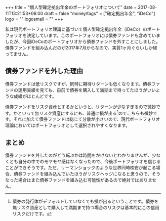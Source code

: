 +++
title = "個人型確定拠出年金のポートフォリオについて"
date = 2017-08-11T13:21:53+09:00
draft = false
"money/tags" = ["確定拠出年金", "iDeCo"]
logo = ""
logosmall = ""
+++

私は現代ポートフォリオ理論に基づいて個人型確定拠出年金（iDeCo）のポートフォリオを決定しています。このポートフォリオには債券ファンドも含めていましたが、今回iDeCoのポートフォリオから債券ファンドを外すことにしました。債券ファンドを組み込んだのが2017年7月からなので、実質1ヶ月ぐらいしか経ってません。

## 債券ファンドを外した理由

債券ファンドは低リスクですが、同時に期待リターンも低くなります。債券ファンドの運用実績を見ても、自前で債券を購入して満期まで持ってたほうがいいような成績がほとんどです。

債券ファンドをリスク資産とするかというと、リターンが少なすぎるので微妙です。かといって無リスク資産にするにも、普通に損が出る[^1]のでこちらも微妙です。それに加えて債券ファンドは総じて分散が小さいので、現代ポートフォリオ理論においてはポートフォリオとして選択されやすくなります。

## まとめ

債券ファンドを外したのがどう転ぶかは時間をかけないとわかりませんが、少なくとも自分の中でのモヤモヤ感はなくなったので、今後ポートフォリオを信じることができそうです。ただ、リーマンショックのような世界同時株安が起こる場合、債券ファンドを組み込んでいたほうがリスクヘッジになると思うので、そうなった場合はまた債券ファンドを組み込む可能性があるので絶対ではありません。

[^1]: 債券の発行体がデフォルトしていなくても損が出るということです。債券を無リスク資産として購入して満期まで持つ場合のリスクは基本的にこの信用リスクだけです。
